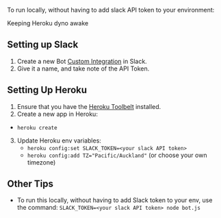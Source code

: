 To run locally, without having to add slack API token to your environment:


Keeping Heroku dyno awake

## Setting up Slack
1. Create a new Bot [Custom Integration](https://my.slack.com/apps/manage/custom-integrations) in Slack.
2. Give it a name, and take note of the API Token.

## Setting Up Heroku
1. Ensure that you have the [Heroku Toolbelt](https://toolbelt.heroku.com/) installed.
2. Create a new app in Heroku:
  - `heroku create`
3. Update Heroku env variables:
    - `heroku config:set SLACK_TOKEN=<your slack API token>`
    - `heroku config:add TZ="Pacific/Auckland"` (or choose your own timezone)
## Other Tips
- To run this locally, without having to add Slack token to your env, use the command: `SLACK_TOKEN=<your slack API token> node bot.js`
